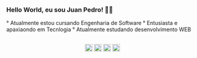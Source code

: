 ### Hello World, eu sou Juan Pedro! 👾👋
° Atualmente estou cursando Engenharia de Software
° Entusiasta e apaxiaondo em Tecnlogia 
° Atualmente estudando desenvolvimento WEB
##

<div style="display: inline_block" align="center">
  <img width="20" src="https://cdn.jsdelivr.net/gh/devicons/devicon/icons/css3/css3-original-wordmark.svg" />
  <img width="20" src="https://cdn.jsdelivr.net/gh/devicons/devicon/icons/git/git-original.svg" />
  <img width="20" src="https://cdn.jsdelivr.net/gh/devicons/devicon/icons/html5/html5-original.svg" />
  <img width="20" src="https://cdn.jsdelivr.net/gh/devicons/devicon/icons/javascript/javascript-original.svg" />
</div>
